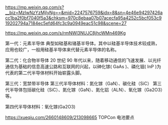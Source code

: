 

https://mp.weixin.qq.com/s?__biz=MzIwNzYzMjIyNg==&mid=2247576759&idx=8&sn=4e46e94297426acc1ba2f0bf7040f5a3&chksm=970c8ebaa07b07acecfa95a4252c5bcf053c919202794a7184ec5efd64fc3c9a0949eac51c98&scene=27

https://mp.weixin.qq.com/s/rmNWl3NUJC8jhcWMn469Kg

第一代：元素半导体
典型如硅基和锗基半导体。其中以硅基半导体技术较成熟，应用也较广，一般用硅基半导体来代替元素半导体的名称。


第二代：化合物半导体
20 世纪 90 年代以来，随着移动通信的飞速发展、以光纤通信为基础的信息高速公路和互联网的兴起，以砷化镓( GaAs )、磷化铟( InP )为代表的第二代半导体材料开始崭露头脚。



第三代：宽禁带半导体
第三代半导体材料：氮化镓（GaN）、碳化硅（SiC）
第三代半导体包括碳化硅（SiC）、氮化镓（GaN）、氮化铝（ALN）、氧化镓（Ga2O3）等。



第四代半导体材料：氧化镓(Ga2O3)


https://xueqiu.com/2660148609/213098665
TOPCon 电池要点

